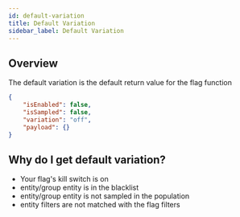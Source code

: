 ```yaml
---
id: default-variation
title: Default Variation
sidebar_label: Default Variation
---
```


## Overview
The default variation is the default return value for the flag function
```json
{
	"isEnabled": false,
	"isSampled": false,
	"variation": "off",
	"payload": {}
}
```

## Why do I get default variation?

- Your flag's kill switch is on
- entity/group entity is in the blacklist
- entity/group entity is not sampled in the population
- entity filters are not matched with the flag filters 